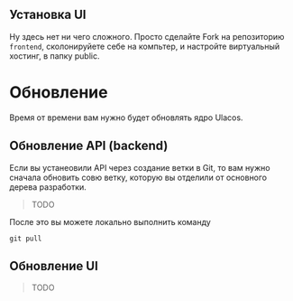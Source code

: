 ## Установка UI

Ну здесь нет ни чего сложного. Просто сделайте Fork на репозиторию `frontend`, сколонируйете себе на компьтер, и настройте виртуальный хостинг, в папку public.

# Обновление

Время от времени вам нужно будет обновлять ядро Ulacos.

## Обновление API (backend)

Если вы устанеовили API через создание ветки в Git, то вам нужно сначала обновить совю ветку, которую вы отделили от основного дерева разработки.

> TODO

После это вы можете локально выполнить команду

    git pull

## Обновление UI

> TODO